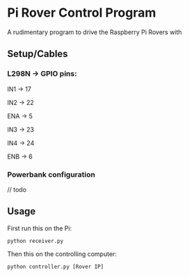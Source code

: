 # Pi Rover Control Program

A rudimentary program to drive the Raspberry Pi Rovers with

## Setup/Cables

### L298N -> GPIO pins:

IN1 -> 17

IN2 -> 22

ENA -> 5

IN3 -> 23

IN4 -> 24

ENB -> 6

### Powerbank configuration
// todo

## Usage

First run this on the Pi:

```python receiver.py```

Then this on the controlling computer:

```python controller.py [Rover IP]```

